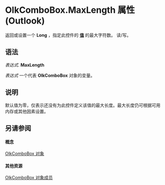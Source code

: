
# OlkComboBox.MaxLength 属性 (Outlook)

返回或设置一个 **Long** ，指定此控件的 **[值](742dd2a3-d3ef-46f9-4aca-5ebe8af17356.md)** 的最大字符数。 读/写。


## 语法

 _表达式_. **MaxLength**

 _表达式_ 一个代表 **OlkComboBox** 对象的变量。


## 说明

默认值为零，仅表示还没有为此控件定义该值的最大长度。最大长度仍可根据可用内存或其他因素设置。


## 另请参阅


#### 概念


[OlkComboBox 对象](8d5e2f25-2962-af28-2523-b7b82473ea0a.md)
#### 其他资源


[OlkComboBox 对象成员](618de9e2-f5b9-40d9-239e-95aeb9dce092.md)